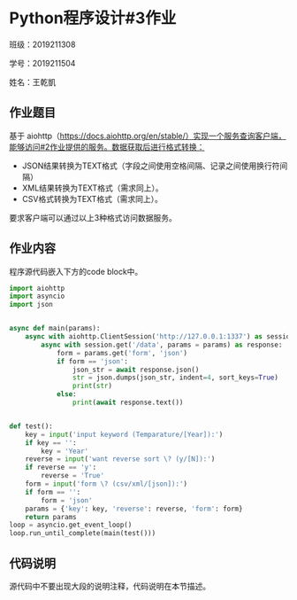 # Python程序设计#3作业

班级：2019211308

学号：2019211504

姓名：王乾凱

## 作业题目

基于 aiohttp（https://docs.aiohttp.org/en/stable/）实现一个服务查询客户端，能够访问#2作业提供的服务。数据获取后进行格式转换：

* JSON结果转换为TEXT格式（字段之间使用空格间隔、记录之间使用换行符间隔）
* XML结果转换为TEXT格式（需求同上）。
* CSV格式转换为TEXT格式（需求同上）。

要求客户端可以通过以上3种格式访问数据服务。

## 作业内容

程序源代码嵌入下方的code block中。

```python
import aiohttp
import asyncio
import json


async def main(params):
    async with aiohttp.ClientSession('http://127.0.0.1:1337') as session:
        async with session.get('/data', params = params) as response:
            form = params.get('form', 'json')
            if form == 'json':
                json_str = await response.json()
                str = json.dumps(json_str, indent=4, sort_keys=True)
                print(str)
            else:
                print(await response.text())


def test():
    key = input('input keyword (Temparature/[Year]):')
    if key == '':
        key = 'Year'
    reverse = input('want reverse sort \? (y/[N]):')
    if reverse == 'y':
        reverse = 'True'
    form = input('form \? (csv/xml/[json]):')
    if form == '':
        form = 'json'
    params = {'key': key, 'reverse': reverse, 'form': form}
    return params
loop = asyncio.get_event_loop()
loop.run_until_complete(main(test()))
```

## 代码说明

源代码中不要出现大段的说明注释，代码说明在本节描述。